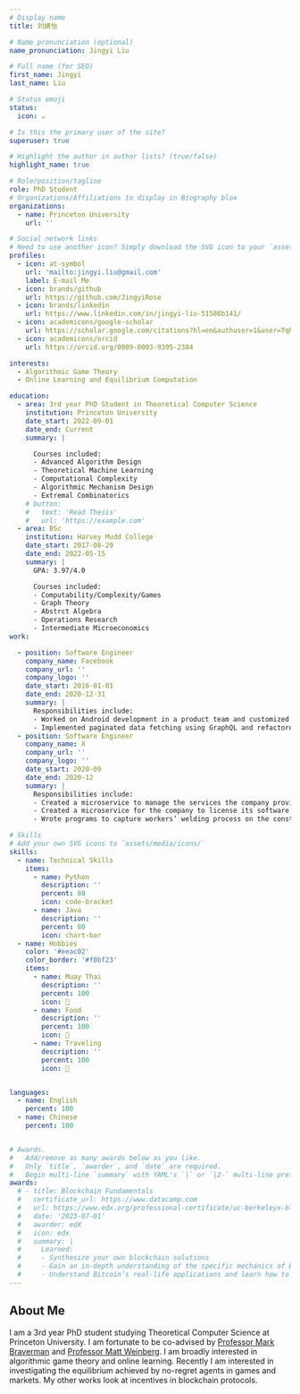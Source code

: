 ```yaml
---
# Display name
title: 刘婧怡

# Name pronunciation (optional)
name_pronunciation: Jingyi Liu

# Full name (for SEO)
first_name: Jingyi
last_name: Liu

# Status emoji
status:
  icon: ☕️

# Is this the primary user of the site?
superuser: true

# Highlight the author in author lists? (true/false)
highlight_name: true

# Role/position/tagline
role: PhD Student
# Organizations/Affiliations to display in Biography blox
organizations:
  - name: Princeton University
    url: ''

# Social network links
# Need to use another icon? Simply download the SVG icon to your `assets/media/icons/` folder.
profiles:
  - icon: at-symbol
    url: 'mailto:jingyi.liu@gmail.com'
    label: E-mail Me
  - icon: brands/github
    url: https://github.com/JingyiRose
  - icon: brands/linkedin
    url: https://www.linkedin.com/in/jingyi-liu-51586b141/
  - icon: academicons/google-scholar
    url: https://scholar.google.com/citations?hl=en&authuser=1&user=TqhFrIoAAAAJ
  - icon: academicons/orcid
    url: https://orcid.org/0009-0003-9395-2384

interests:
  - Algorithmic Game Theory
  - Online Learning and Equilibrium Computation

education:
  - area: 3rd year PhD Student in Theoretical Computer Science
    institution: Princeton University
    date_start: 2022-09-01
    date_end: Current
    summary: |

      Courses included:
      - Advanced Algorithm Design
      - Theoretical Machine Learning
      - Computational Complexity
      - Algorithmic Mechanism Design
      - Extremal Combinatorics
    # button:
    #   text: 'Read Thesis'
    #   url: 'https://example.com'
  - area: BSc 
    institution: Harvey Mudd College
    date_start: 2017-08-29
    date_end: 2022-05-15
    summary: |
      GPA: 3.97/4.0

      Courses included:
      - Computability/Complexity/Games
      - Graph Theory
      - Abstrct Algebra
      - Operations Research
      - Intermediate Microeconomics
work:

  - position: Software Engineer
    company_name: Facebook
    company_url: ''
    company_logo: ''
    date_start: 2016-01-01
    date_end: 2020-12-31
    summary: |
      Responsibilities include:
      - Worked on Android development in a product team and customized content creation page
      - Implemented paginated data fetching using GraphQL and refactored a surface view
  - position: Software Engineer
    company_name: X
    company_url: ''
    company_logo: ''
    date_start: 2020-09
    date_end: 2020-12
    summary: |
      Responsibilities include:
      - Created a microservice to manage the services the company provides to its clients
      - Created a microservice for the company to license its software products
      - Wrote programs to capture workers’ welding process on the construction site through IoT cameras and send that data to the computer vision team to evaluate whether the workers’ job was properly performed

# Skills
# Add your own SVG icons to `assets/media/icons/`
skills:
  - name: Technical Skills
    items:
      - name: Python
        description: ''
        percent: 80
        icon: code-bracket
      - name: Java
        description: ''
        percent: 80
        icon: chart-bar
  - name: Hobbies
    color: '#eeac02'
    color_border: '#f0bf23'
    items:
      - name: Muay Thai
        description: ''
        percent: 100
        icon: 🥊
      - name: Food
        description: ''
        percent: 100
        icon: 🍜
      - name: Traveling
        description: ''
        percent: 100
        icon: 🌆


languages:
  - name: English
    percent: 100
  - name: Chinese
    percent: 100


# Awards.
#   Add/remove as many awards below as you like.
#   Only `title`, `awarder`, and `date` are required.
#   Begin multi-line `summary` with YAML's `|` or `|2-` multi-line prefix and indent 2 spaces below.
awards:
  # - title: Blockchain Fundamentals
  #   certificate_url: https://www.datacamp.com
  #   url: https://www.edx.org/professional-certificate/uc-berkeleyx-blockchain-fundamentals
  #   date: '2023-07-01'
  #   awarder: edX
  #   icon: edx
  #   summary: |
  #     Learned:
  #     - Synthesize your own blockchain solutions
  #     - Gain an in-depth understanding of the specific mechanics of Bitcoin
  #     - Understand Bitcoin’s real-life applications and learn how to attack and destroy Bitcoin, Ethereum, smart contracts and Dapps, and alternatives to Bitcoin’s Proof-of-Work consensus algorithm
---
```


## About Me

I am a 3rd year PhD student studying Theoretical Computer Science at Princeton University. I am fortunate to be co-advised by [Professor Mark Braverman](https://mbraverm.princeton.edu/) and [Professor Matt Weinberg](https://www.cs.princeton.edu/~smattw/).  I am broadly interested in algorithmic game theory and online learning. Recently I am interested in investigating the equilibrium achieved by no-regret agents in games and markets. My other works look at incentives in blockchain protocols.

